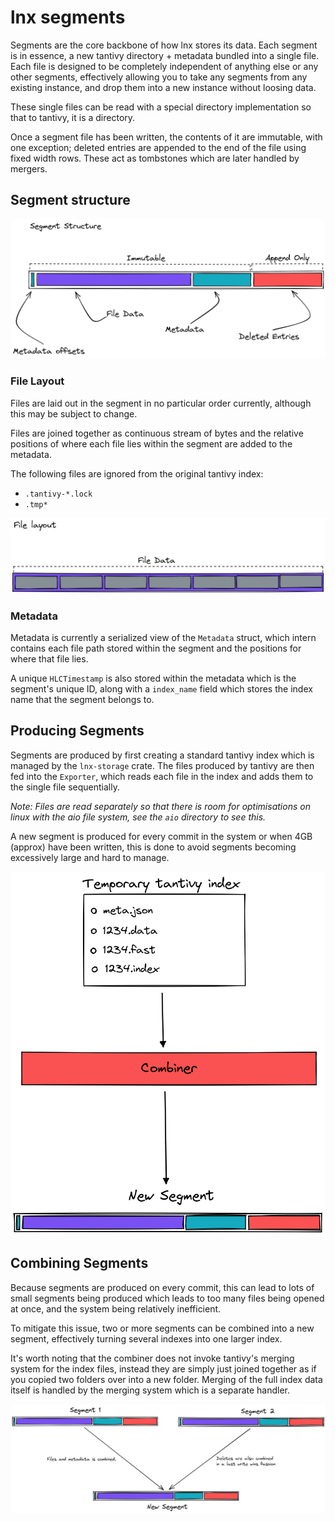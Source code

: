 # lnx segments

Segments are the core backbone of how lnx stores its data. Each segment is in essence, a new tantivy directory + metadata
bundled into a single file. Each file is designed to be completely independent of anything else or any other segments,
effectively allowing you to take any segments from any existing instance, and drop them into a new instance without
loosing data.

These single files can be read with a special directory implementation so that to tantivy, it is a directory. 

Once a segment file has been written, the contents of it are immutable, with one exception; deleted entries are
appended to the end of the file using fixed width rows. These act as tombstones which are later handled by mergers.

## Segment structure
![segment structure](/assets/segment-structure.png)

### File Layout
Files are laid out in the segment in no particular order currently, although this may be subject to change.

Files are joined together as continuous stream of bytes and the relative positions of where each file lies within
the segment are added to the metadata.

The following files are ignored from the original tantivy index:
- `.tantivy-*.lock`
- `.tmp*`

![file layout](/assets/segment-file-layout.png)

### Metadata
Metadata is currently a serialized view of the `Metadata` struct, which intern contains each file path stored within
the segment and the positions for where that file lies.

A unique `HLCTimestamp` is also stored within the metadata which is the segment's unique ID, along with a `index_name`
field which stores the index name that the segment belongs to.

## Producing Segments
Segments are produced by first creating a standard tantivy index which is managed by the `lnx-storage` crate.
The files produced by tantivy are then fed into the `Exporter`, which reads each file in the index and adds
them to the single file sequentially. 

*Note: Files are read separately so that there is room for optimisations on linux 
with the aio file system, see the `aio` directory to see this.*

A new segment is produced for every commit in the system or when 4GB (approx) have been written, this is done to
avoid segments becoming excessively large and hard to manage. 

![segment producing](/assets/segment-producing.png)

## Combining Segments
Because segments are produced on every commit, this can lead to lots of small segments being produced which leads to
too many files being opened at once, and the system being relatively inefficient. 

To mitigate this issue, two or more segments can be combined into a new segment, effectively turning several indexes 
into one larger index.

It's worth noting that the combiner does not invoke tantivy's merging system for the index files, instead they are simply
just joined together as if you copied two folders over into a new folder. Merging of the full index data itself is
handled by the merging system which is a separate handler.

![segment combining](/assets/segment-combining.png)

